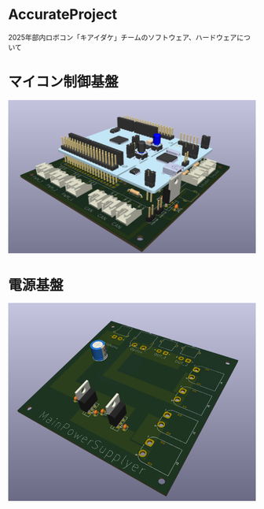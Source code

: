 # AccurateProject
2025年部内ロボコン「キアイダケ」チームのソフトウェア、ハードウェアについて
# マイコン制御基盤

![accurate_image](./Accurate/accurate.png)

# 電源基盤

![main_power_supplyer_image](./MainPowerSupply/main_power_supplyer.png)
